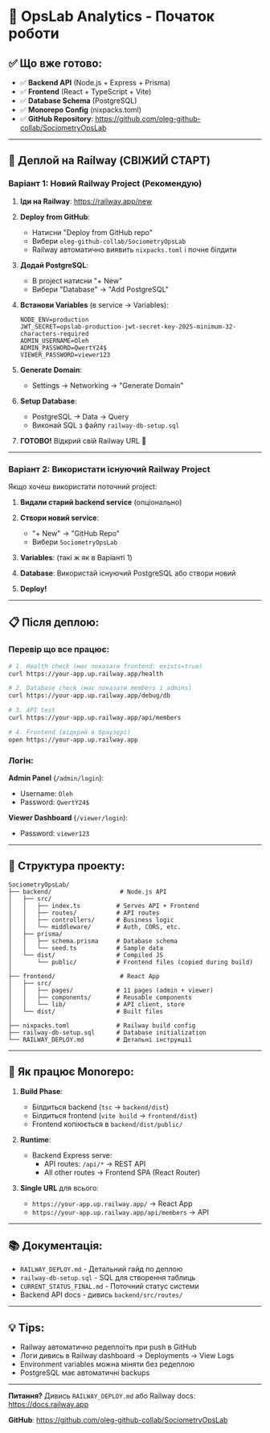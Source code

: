 # 🎯 OpsLab Analytics - Початок роботи

## ✅ Що вже готово:

- ✅ **Backend API** (Node.js + Express + Prisma)
- ✅ **Frontend** (React + TypeScript + Vite)
- ✅ **Database Schema** (PostgreSQL)
- ✅ **Monorepo Config** (nixpacks.toml)
- ✅ **GitHub Repository**: https://github.com/oleg-github-collab/SociometryOpsLab

---

## 🚀 Деплой на Railway (СВІЖИЙ СТАРТ)

### Варіант 1: Новий Railway Project (Рекомендую)

1. **Іди на Railway**: https://railway.app/new

2. **Deploy from GitHub**:
   - Натисни "Deploy from GitHub repo"
   - Вибери `oleg-github-collab/SociometryOpsLab`
   - Railway автоматично виявить `nixpacks.toml` і почне білдити

3. **Додай PostgreSQL**:
   - В project натисни "+ New"
   - Вибери "Database" → "Add PostgreSQL"

4. **Встанови Variables** (в service → Variables):
   ```
   NODE_ENV=production
   JWT_SECRET=opslab-production-jwt-secret-key-2025-minimum-32-characters-required
   ADMIN_USERNAME=Oleh
   ADMIN_PASSWORD=QwertY24$
   VIEWER_PASSWORD=viewer123
   ```

5. **Generate Domain**:
   - Settings → Networking → "Generate Domain"

6. **Setup Database**:
   - PostgreSQL → Data → Query
   - Виконай SQL з файлу `railway-db-setup.sql`

7. **ГОТОВО!** Відкрий свій Railway URL 🎉

---

### Варіант 2: Використати існуючий Railway Project

Якщо хочеш використати поточний project:

1. **Видали старий backend service** (опціонально)

2. **Створи новий service**:
   - "+ New" → "GitHub Repo"
   - Вибери `SociometryOpsLab`

3. **Variables**: (такі ж як в Варіанті 1)

4. **Database**: Використай існуючий PostgreSQL або створи новий

5. **Deploy!**

---

## 📋 Після деплою:

### Перевір що все працює:

```bash
# 1. Health check (має показати frontend: exists=true)
curl https://your-app.up.railway.app/health

# 2. Database check (має показати members і admins)
curl https://your-app.up.railway.app/debug/db

# 3. API test
curl https://your-app.up.railway.app/api/members

# 4. Frontend (відкрий в браузері)
open https://your-app.up.railway.app
```

### Логін:

**Admin Panel** (`/admin/login`):
- Username: `Oleh`
- Password: `QwertY24$`

**Viewer Dashboard** (`/viewer/login`):
- Password: `viewer123`

---

## 📁 Структура проекту:

```
SociometryOpsLab/
├── backend/                   # Node.js API
│   ├── src/
│   │   ├── index.ts          # Serves API + Frontend
│   │   ├── routes/           # API routes
│   │   ├── controllers/      # Business logic
│   │   └── middleware/       # Auth, CORS, etc.
│   ├── prisma/
│   │   ├── schema.prisma     # Database schema
│   │   └── seed.ts           # Sample data
│   └── dist/                 # Compiled JS
│       └── public/           # Frontend files (copied during build)
│
├── frontend/                  # React App
│   ├── src/
│   │   ├── pages/            # 11 pages (admin + viewer)
│   │   ├── components/       # Reusable components
│   │   └── lib/              # API client, store
│   └── dist/                 # Built files
│
├── nixpacks.toml             # Railway build config
├── railway-db-setup.sql      # Database initialization
└── RAILWAY_DEPLOY.md         # Детальні інструкції

```

---

## 🔧 Як працює Monorepo:

1. **Build Phase**:
   - Білдиться backend (`tsc` → `backend/dist`)
   - Білдиться frontend (`vite build` → `frontend/dist`)
   - Frontend копіюється в `backend/dist/public/`

2. **Runtime**:
   - Backend Express serve:
     - API routes: `/api/*` → REST API
     - All other routes → Frontend SPA (React Router)

3. **Single URL** для всього:
   - `https://your-app.up.railway.app/` → React App
   - `https://your-app.up.railway.app/api/members` → API

---

## 📚 Документація:

- `RAILWAY_DEPLOY.md` - Детальний гайд по деплою
- `railway-db-setup.sql` - SQL для створення таблиць
- `CURRENT_STATUS_FINAL.md` - Поточний статус системи
- Backend API docs - дивись `backend/src/routes/`

---

## 💡 Tips:

- Railway автоматично редеплоїть при push в GitHub
- Логи дивись в Railway dashboard → Deployments → View Logs
- Environment variables можна міняти без редеплою
- PostgreSQL має автоматичні backups

---

**Питання?** Дивись `RAILWAY_DEPLOY.md` або Railway docs: https://docs.railway.app

**GitHub**: https://github.com/oleg-github-collab/SociometryOpsLab

